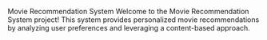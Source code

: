 Movie Recommendation System
Welcome to the Movie Recommendation System project! This system provides personalized movie recommendations by analyzing user preferences and leveraging a content-based approach.
